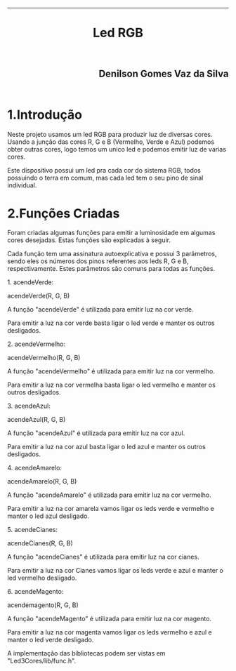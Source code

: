 ﻿***
<h1 align="center" > Led RGB

<br>
<br>

<h2 align="right" >Denilson Gomes Vaz da Silva<br>
<br>

1.Introdução
==========

<p>Neste projeto usamos um led RGB para produzir luz de diversas cores. Usando a junção das cores R, G e B (Vermelho, Verde e Azul) podemos obter outras cores, logo temos um unico led e podemos emitir luz de varias cores.<p/>
<p>Este dispositivo possui um led pra cada cor do sistema RGB, todos possuindo o terra em comum, mas cada led tem o seu pino de sinal individual.<p/>

2.Funções Criadas
==========

<p>Foram criadas algumas funções para emitir a luminosidade em algumas cores desejadas. Estas funções são explicadas à seguir.<p/>
 <p> Cada função tem uma assinatura autoexplicativa e possui 3 parâmetros, sendo eles os números dos pinos referentes aos leds R, G e B, respectivamente. Estes parâmetros são comuns para todas as funções.<p/>
<p> 1. acendeVerde: <br>
<p> acendeVerde(R, G, B) <br>
<p> A função "acendeVerde" é utilizada para emitir luz na cor verde.<p/>
<p> Para emitir a luz na cor verde basta ligar o led verde e manter os outros desligados. <p/>

<p> 2. acendeVermelho: <br>
<p> acendeVermelho(R, G, B) <br>
<p> A função "acendeVermelho" é utilizada para emitir luz na cor vermelho.<p/>
<p> Para emitir a luz na cor vermelha basta ligar o led vermelho e manter os outros desligados. <p/>

<p> 3. acendeAzul: <br>
<p> acendeAzul(R, G, B) <br>
<p> A função "acendeAzul" é utilizada para emitir luz na cor azul.<p/>
<p> Para emitir a luz na cor azul basta ligar o led azul e manter os outros desligados. <p/>

<p> 4. acendeAmarelo: <br>
<p> acendeAmarelo(R, G, B) <br>
<p> A função "acendeAmarelo" é utilizada para emitir luz na cor vermelho.<p/>
<p> Para emitir a luz na cor amarela vamos ligar os leds verde e vermelho e manter o led azul desligado. <p/>

<p> 5. acendeCianes: <br>
<p> acendeCianes(R, G, B) <br>
<p> A função "acendeCianes" é utilizada para emitir luz na cor cianes.<p/>
<p> Para emitir a luz na cor Cianes vamos ligar os leds verde e azul e manter o led vermelho desligado. <p/>

<p> 6. acendeMagento: <br>
<p> acendemagento(R, G, B) <br>
<p> A função "acendeMagento" é utilizada para emitir luz na cor magento.<p/>
<p> Para emitir a luz na cor magenta vamos ligar os leds vermelho e azul e manter o led verde desligado. <p/>

<p> A implementação das bibliotecas podem ser vistas em "Led3Cores/lib/func.h". <p/>